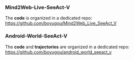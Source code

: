 

### Mind2Web-Live-SeeAct-V

The **code** is organized in a dedicated repo: https://github.com/boyugou/Mind2Web_Live_SeeAct_V

### Android-World-SeeAct-V

The **code** and **trajectories** are organized in a dedicated repo: https://github.com/boyugou/android_world_seeact_v
